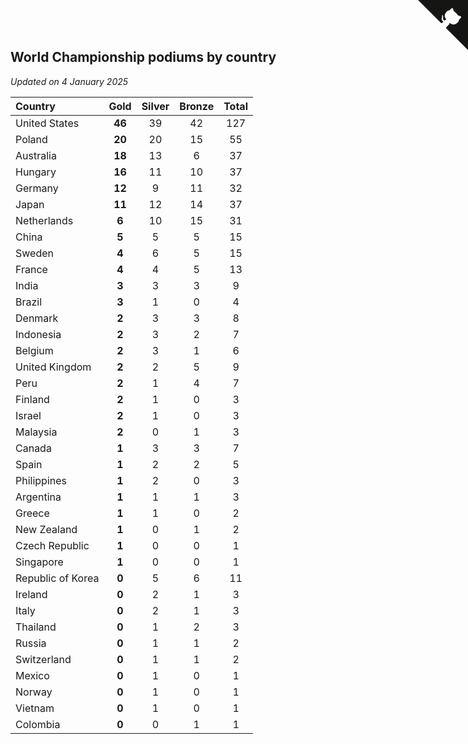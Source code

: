 ## World Championship podiums by country

*Updated on  4 January 2025*

| Country | Gold | Silver | Bronze | Total |
| :--- | :--: | :--: | :--: | :--: |
| United States | **46** | 39 | 42 | 127 |
| Poland | **20** | 20 | 15 | 55 |
| Australia | **18** | 13 | 6 | 37 |
| Hungary | **16** | 11 | 10 | 37 |
| Germany | **12** | 9 | 11 | 32 |
| Japan | **11** | 12 | 14 | 37 |
| Netherlands | **6** | 10 | 15 | 31 |
| China | **5** | 5 | 5 | 15 |
| Sweden | **4** | 6 | 5 | 15 |
| France | **4** | 4 | 5 | 13 |
| India | **3** | 3 | 3 | 9 |
| Brazil | **3** | 1 | 0 | 4 |
| Denmark | **2** | 3 | 3 | 8 |
| Indonesia | **2** | 3 | 2 | 7 |
| Belgium | **2** | 3 | 1 | 6 |
| United Kingdom | **2** | 2 | 5 | 9 |
| Peru | **2** | 1 | 4 | 7 |
| Finland | **2** | 1 | 0 | 3 |
| Israel | **2** | 1 | 0 | 3 |
| Malaysia | **2** | 0 | 1 | 3 |
| Canada | **1** | 3 | 3 | 7 |
| Spain | **1** | 2 | 2 | 5 |
| Philippines | **1** | 2 | 0 | 3 |
| Argentina | **1** | 1 | 1 | 3 |
| Greece | **1** | 1 | 0 | 2 |
| New Zealand | **1** | 0 | 1 | 2 |
| Czech Republic | **1** | 0 | 0 | 1 |
| Singapore | **1** | 0 | 0 | 1 |
| Republic of Korea | **0** | 5 | 6 | 11 |
| Ireland | **0** | 2 | 1 | 3 |
| Italy | **0** | 2 | 1 | 3 |
| Thailand | **0** | 1 | 2 | 3 |
| Russia | **0** | 1 | 1 | 2 |
| Switzerland | **0** | 1 | 1 | 2 |
| Mexico | **0** | 1 | 0 | 1 |
| Norway | **0** | 1 | 0 | 1 |
| Vietnam | **0** | 1 | 0 | 1 |
| Colombia | **0** | 0 | 1 | 1 |


<a href="https://github.com/jonatanklosko/wca_statistics" class="github-corner" aria-label="View source on Github"><svg width="80" height="80" viewBox="0 0 250 250" style="fill:#151513; color:#fff; position: absolute; top: 0; border: 0; right: 0;" aria-hidden="true"><path d="M0,0 L115,115 L130,115 L142,142 L250,250 L250,0 Z"></path><path d="M128.3,109.0 C113.8,99.7 119.0,89.6 119.0,89.6 C122.0,82.7 120.5,78.6 120.5,78.6 C119.2,72.0 123.4,76.3 123.4,76.3 C127.3,80.9 125.5,87.3 125.5,87.3 C122.9,97.6 130.6,101.9 134.4,103.2" fill="currentColor" style="transform-origin: 130px 106px;" class="octo-arm"></path><path d="M115.0,115.0 C114.9,115.1 118.7,116.5 119.8,115.4 L133.7,101.6 C136.9,99.2 139.9,98.4 142.2,98.6 C133.8,88.0 127.5,74.4 143.8,58.0 C148.5,53.4 154.0,51.2 159.7,51.0 C160.3,49.4 163.2,43.6 171.4,40.1 C171.4,40.1 176.1,42.5 178.8,56.2 C183.1,58.6 187.2,61.8 190.9,65.4 C194.5,69.0 197.7,73.2 200.1,77.6 C213.8,80.2 216.3,84.9 216.3,84.9 C212.7,93.1 206.9,96.0 205.4,96.6 C205.1,102.4 203.0,107.8 198.3,112.5 C181.9,128.9 168.3,122.5 157.7,114.1 C157.9,116.9 156.7,120.9 152.7,124.9 L141.0,136.5 C139.8,137.7 141.6,141.9 141.8,141.8 Z" fill="currentColor" class="octo-body"></path></svg></a><style>.github-corner:hover .octo-arm{animation:octocat-wave 560ms ease-in-out}@keyframes octocat-wave{0%,100%{transform:rotate(0)}20%,60%{transform:rotate(-25deg)}40%,80%{transform:rotate(10deg)}}@media (max-width:500px){.github-corner:hover .octo-arm{animation:none}.github-corner .octo-arm{animation:octocat-wave 560ms ease-in-out}}</style>
